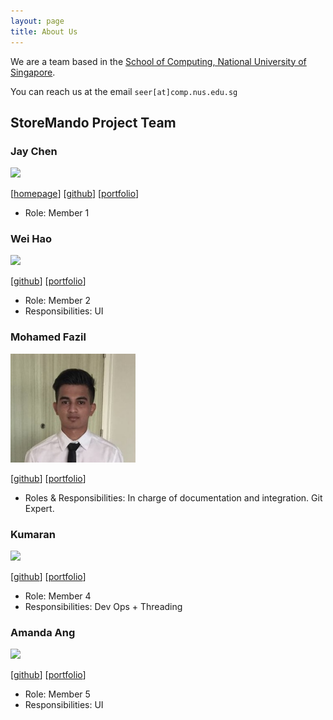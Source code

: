 ```yaml
---
layout: page
title: About Us
---
```


We are a team based in the [School of Computing, National University of Singapore](http://www.comp.nus.edu.sg).

You can reach us at the email `seer[at]comp.nus.edu.sg`

## StoreMando Project Team

### Jay Chen

<img src="images/johndoe.png" width="200px">

[[homepage](http://www.comp.nus.edu.sg/~damithch)]
[[github](https://github.com/johndoe)]
[[portfolio](team/johndoe.md)]

* Role: Member 1

### Wei Hao

<img src="images/johndoe.png" width="200px">

[[github](http://github.com/johndoe)]
[[portfolio](team/johndoe.md)]

* Role: Member 2
* Responsibilities: UI

### Mohamed Fazil

<img src="images/md-fazil.png" width="200px">

[[github](http://github.com/Md-Fazil)] [[portfolio](team/mohamedfazil.md)]

* Roles & Responsibilities: In charge of documentation and integration. Git Expert. 

### Kumaran

<img src="images/johndoe.png" width="200px">

[[github](http://github.com/johndoe)]
[[portfolio](team/johndoe.md)]

* Role: Member 4
* Responsibilities: Dev Ops + Threading

### Amanda Ang

<img src="images/johndoe.png" width="200px">

[[github](http://github.com/johndoe)]
[[portfolio](team/johndoe.md)]

* Role: Member 5
* Responsibilities: UI
